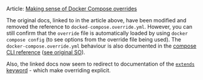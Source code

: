 Article: [Making sense of Docker Compose overrides](https://medium.com/it-dead-inside/making-sense-of-docker-compose-overrides-efb757460d64)

The original docs, linked to in the article above, have been modified and removed the reference to `docked-compose.override.yml`. However, you can still confirm that the `override` file is automatically loaded by using `docker compose config` (to see options from the override file being used). The `docker-compose.override.yml` behaviour is also documented in the [compose CLI reference](https://docs.docker.com/compose/reference/#specifying-multiple-compose-files)
([see original SO](https://stackoverflow.com/questions/73053037/docker-compose-override-not-taking-additional-yml-into-account#comment135752478_73053258)).

Also, the linked docs now seem to redirect to documentation of the [`extends` keyword](https://docs.docker.com/compose/multiple-compose-files/extends/#adding-and-overriding-configuration) - which make overriding explicit.
